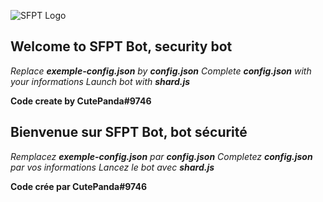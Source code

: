 ![SFPT Logo](https://cdn.discordapp.com/avatars/888839441454628897/7c504aead7837a02712e1816a374a0ae.png?size=2048)

<EN>

## Welcome to SFPT Bot, security bot

_Replace **exemple-config.json** by **config.json**_
_Complete **config.json** with your informations_
_Launch bot with **shard.js**_

__Code create by CutePanda#9746__

<FR>

## Bienvenue sur SFPT Bot, bot sécurité

_Remplacez **exemple-config.json** par **config.json**_
_Completez **config.json** par vos informations_
_Lancez le bot avec **shard.js**_

__Code crée par CutePanda#9746__